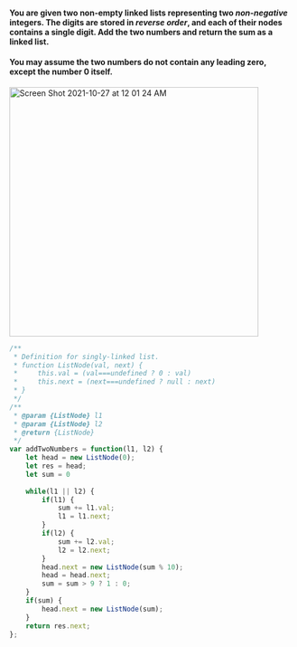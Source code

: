 #### You are given two non-empty linked lists representing two _non-negative_ integers. The digits are stored in _reverse order_, and each of their nodes contains a single digit. Add the two numbers and return the sum as a linked list.

#### You may assume the two numbers do not contain any leading zero, except the number 0 itself.


<img width="441" alt="Screen Shot 2021-10-27 at 12 01 24 AM" src="https://user-images.githubusercontent.com/37787994/139016117-51c066ff-3b1c-4858-b19e-1f4ed7eb38f8.png">


```js
/**
 * Definition for singly-linked list.
 * function ListNode(val, next) {
 *     this.val = (val===undefined ? 0 : val)
 *     this.next = (next===undefined ? null : next)
 * }
 */
/**
 * @param {ListNode} l1
 * @param {ListNode} l2
 * @return {ListNode}
 */
var addTwoNumbers = function(l1, l2) {
    let head = new ListNode(0);
    let res = head;
    let sum = 0
    
    while(l1 || l2) {
        if(l1) {
            sum += l1.val;
            l1 = l1.next;
        }
        if(l2) {
            sum += l2.val;
            l2 = l2.next;
        }
        head.next = new ListNode(sum % 10);
        head = head.next;
        sum = sum > 9 ? 1 : 0;
    }
    if(sum) {
        head.next = new ListNode(sum);
    }
    return res.next;
};
```
